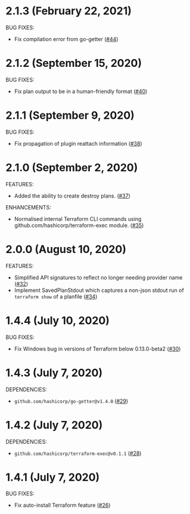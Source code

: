 # 2.1.3 (February 22, 2021)

BUG FIXES:

 - Fix compilation error from go-getter ([#44](https://github.com/hashicorp/terraform-plugin-test/pull/44))

# 2.1.2 (September 15, 2020)

BUG FIXES:

 - Fix plan output to be in a human-friendly format ([#40](https://github.com/hashicorp/terraform-plugin-test/pull/40))

# 2.1.1 (September 9, 2020)

BUG FIXES:

 - Fix propagation of plugin reattach information ([#38](https://github.com/hashicorp/terraform-plugin-test/pull/38))

# 2.1.0 (September 2, 2020)

FEATURES:

  - Added the ability to create destroy plans. ([#37](https://github.com/hashicorp/terraform-plugin-test/pull/37))
  
ENHANCEMENTS:

  - Normalised internal Terraform CLI commands using github.com/hashicorp/terraform-exec module. ([#35](https://github.com/hashicorp/terraform-plugin-test/pull/35))

# 2.0.0 (August 10, 2020)

FEATURES:

 - Simplified API signatures to reflect no longer needing provider name ([#32](https://github.com/hashicorp/terraform-plugin-test/pull/32))
 - Implement SavedPlanStdout which captures a non-json stdout run of `terraform show` of a planfile ([#34](https://github.com/hashicorp/terraform-plugin-test/pull/34))

# 1.4.4 (July 10, 2020)

BUG FIXES:

 - Fix Windows bug in versions of Terraform below 0.13.0-beta2 ([#30](https://github.com/hashicorp/terraform-plugin-test/pull/30))

# 1.4.3 (July 7, 2020)

DEPENDENCIES:

 - `github.com/hashicorp/go-getter@v1.4.0` ([#29](https://github.com/hashicorp/terraform-plugin-test/pull/29))

# 1.4.2 (July 7, 2020)

DEPENDENCIES:

 - `github.com/hashicorp/terraform-exec@v0.1.1` ([#28](https://github.com/hashicorp/terraform-plugin-test/pull/28))

# 1.4.1 (July 7, 2020)

BUG FIXES:

 - Fix auto-install Terraform feature ([#26](https://github.com/hashicorp/terraform-plugin-test/pull/26))
